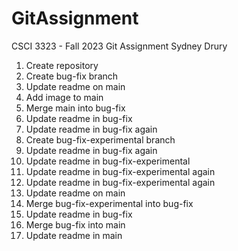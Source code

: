 # GitAssignment

CSCI 3323 - Fall 2023
Git Assignment
Sydney Drury

1. Create repository
2. Create bug-fix branch
3. Update readme on main
4. Add image to main
5. Merge main into bug-fix
6. Update readme in bug-fix
7. Update readme in bug-fix again
8. Create bug-fix-experimental branch
9. Update readme in bug-fix again
10. Update readme in bug-fix-experimental
11. Update readme in bug-fix-experimental again
12. Update readme in bug-fix-experimental again
13. Update readme on main
14. Merge bug-fix-experimental into bug-fix
15. Update readme in bug-fix
16. Merge bug-fix into main
17. Update readme in main
